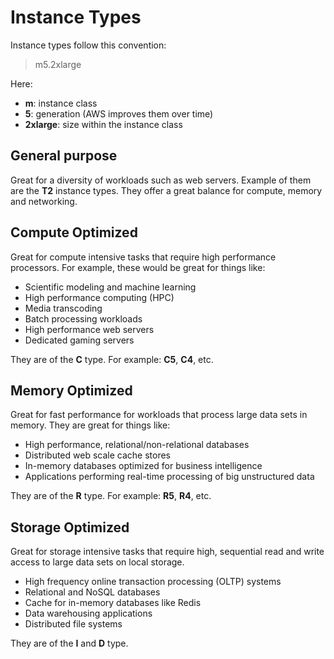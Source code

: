 # Instance Types

Instance types follow this convention:

> m5.2xlarge

Here:

* **m**: instance class
* **5**: generation (AWS improves them over time)
* **2xlarge**: size within the instance class

## General purpose

Great for a diversity of workloads such as web servers. Example of them are the **T2** instance types.
They offer a great balance for compute, memory and networking.

## Compute Optimized

Great for compute intensive tasks that require high performance processors. For example, these would be great for
things like:

* Scientific modeling and machine learning
* High performance computing (HPC)
* Media transcoding
* Batch processing workloads
* High performance web servers
* Dedicated gaming servers

They are of the **C** type. For example: **C5**, **C4**, etc.

## Memory Optimized

Great for fast performance for workloads that process large data sets in memory. They are great for things like:

* High performance, relational/non-relational databases
* Distributed web scale cache stores
* In-memory databases optimized for business intelligence
* Applications performing real-time processing of big unstructured data

They are of the **R** type. For example: **R5**, **R4**, etc.

## Storage Optimized

Great for storage intensive tasks that require high, sequential read and write access to large data sets on local storage.

* High frequency online transaction processing (OLTP) systems
* Relational and NoSQL databases
* Cache for in-memory databases like Redis
* Data warehousing applications
* Distributed file systems

They are of the **I** and **D** type.
